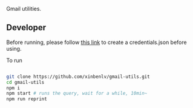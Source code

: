Gmail utilities.

## Developer

Before running, please follow [this link](https://developers.google.com/workspace/guides/create-credentials#desktop-app) to create a credentials.json before using.

To run

```sh

git clone https://github.com/xinbenlv/gmail-utils.git
cd gmail-utils
npm i
npm start # runs the query, wait for a while, 10min~
npm run reprint
```
